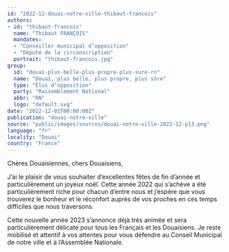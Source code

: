 ```yaml
---
id: "2022-12-douai-notre-ville-thibaut-francois"
authors:
- id: "thibaut-francois"
  name: "Thibaut FRANÇOIS"
  mandates: 
  - "Conseiller municipal d’opposition"
  - "Député de la circonscription"
  portrait: "thibaut-francois.jpg"
group:
  id: "douai-plus-belle-plus-propre-plus-sure-rn"
  name: "Douai, plus belle, plus propre, plus sûre"
  type: "Élus d’opposition"
  party: "Rassemblement National"
  abbr: "RN"
  logo: "default.svg"
date: "2022-12-01T00:00:00Z"
publication: "douai-notre-ville"
source: "public/images/sources/douai-notre-ville-2022-12-p13.png"
language: "fr"
locality: "Douai"
country: "France"
---
```


Chères Douaisiennes, chers Douaisiens,

J’ai le plaisir de vous souhaiter d’excellentes fêtes de fin d’année et particulièrement un joyeux noël.
Cette année 2022 qui s’achève a été particulièrement riche pour chacun d’entre nous et j’espère que vous trouverez le bonheur et le réconfort auprès de vos proches en ces temps difficiles que nous traversons.

Cette nouvelle année 2023 s’annonce déjà très animée et sera particulièrement délicate pour tous les Français et les Douaisiens. Je reste mobilisé et attentif à vos attentes pour vous défendre au Conseil Municipal de notre ville et à l’Assemblée Nationale.
